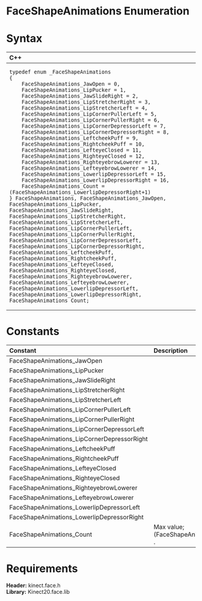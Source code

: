 FaceShapeAnimations Enumeration  
===============================  

<span id="syntaxSection"></span>

Syntax  
======  

<table>
<colgroup>
<col width="100%" />
</colgroup>
<thead>
<tr class="header">
<th align="left">C++</th>
</tr>
</thead>
<tbody>
<tr class="odd">
<td align="left"><pre><code>typedef enum _FaceShapeAnimations  
{  
    FaceShapeAnimations_JawOpen = 0,  
    FaceShapeAnimations_LipPucker = 1,  
    FaceShapeAnimations_JawSlideRight = 2,  
    FaceShapeAnimations_LipStretcherRight = 3,  
    FaceShapeAnimations_LipStretcherLeft = 4,  
    FaceShapeAnimations_LipCornerPullerLeft = 5,  
    FaceShapeAnimations_LipCornerPullerRight = 6,  
    FaceShapeAnimations_LipCornerDepressorLeft = 7,  
    FaceShapeAnimations_LipCornerDepressorRight = 8,  
    FaceShapeAnimations_LeftcheekPuff = 9,  
    FaceShapeAnimations_RightcheekPuff = 10,  
    FaceShapeAnimations_LefteyeClosed = 11,  
    FaceShapeAnimations_RighteyeClosed = 12,  
    FaceShapeAnimations_RighteyebrowLowerer = 13,  
    FaceShapeAnimations_LefteyebrowLowerer = 14,  
    FaceShapeAnimations_LowerlipDepressorLeft = 15,  
    FaceShapeAnimations_LowerlipDepressorRight = 16,  
    FaceShapeAnimations_Count = (FaceShapeAnimations_LowerlipDepressorRight+1)  
} FaceShapeAnimations, FaceShapeAnimations_JawOpen, FaceShapeAnimations_LipPucker, FaceShapeAnimations_JawSlideRight, FaceShapeAnimations_LipStretcherRight, FaceShapeAnimations_LipStretcherLeft, FaceShapeAnimations_LipCornerPullerLeft, FaceShapeAnimations_LipCornerPullerRight, FaceShapeAnimations_LipCornerDepressorLeft, FaceShapeAnimations_LipCornerDepressorRight, FaceShapeAnimations_LeftcheekPuff, FaceShapeAnimations_RightcheekPuff, FaceShapeAnimations_LefteyeClosed, FaceShapeAnimations_RighteyeClosed, FaceShapeAnimations_RighteyebrowLowerer, FaceShapeAnimations_LefteyebrowLowerer, FaceShapeAnimations_LowerlipDepressorLeft, FaceShapeAnimations_LowerlipDepressorRight, FaceShapeAnimations_Count;</code></pre></td>
</tr>
</tbody>
</table>

<span id="ID4E2C"></span>

Constants  
=========  

<table>
<colgroup>
<col width="50%" />
<col width="50%" />
</colgroup>
<thead>
<tr class="header">
<th align="left">Constant</th>
<th align="left">Description</th>
</tr>
</thead>
<tbody>
<tr class="odd">
<td align="left">FaceShapeAnimations_JawOpen</td>
<td align="left"></td>
</tr>
<tr class="even">
<td align="left">FaceShapeAnimations_LipPucker</td>
<td align="left"></td>
</tr>
<tr class="odd">
<td align="left">FaceShapeAnimations_JawSlideRight</td>
<td align="left"></td>
</tr>
<tr class="even">
<td align="left">FaceShapeAnimations_LipStretcherRight</td>
<td align="left"></td>
</tr>
<tr class="odd">
<td align="left">FaceShapeAnimations_LipStretcherLeft</td>
<td align="left"></td>
</tr>
<tr class="even">
<td align="left">FaceShapeAnimations_LipCornerPullerLeft</td>
<td align="left"></td>
</tr>
<tr class="odd">
<td align="left">FaceShapeAnimations_LipCornerPullerRight</td>
<td align="left"></td>
</tr>
<tr class="even">
<td align="left">FaceShapeAnimations_LipCornerDepressorLeft</td>
<td align="left"></td>
</tr>
<tr class="odd">
<td align="left">FaceShapeAnimations_LipCornerDepressorRight</td>
<td align="left"></td>
</tr>
<tr class="even">
<td align="left">FaceShapeAnimations_LeftcheekPuff</td>
<td align="left"></td>
</tr>
<tr class="odd">
<td align="left">FaceShapeAnimations_RightcheekPuff</td>
<td align="left"></td>
</tr>
<tr class="even">
<td align="left">FaceShapeAnimations_LefteyeClosed</td>
<td align="left"></td>
</tr>
<tr class="odd">
<td align="left">FaceShapeAnimations_RighteyeClosed</td>
<td align="left"></td>
</tr>
<tr class="even">
<td align="left">FaceShapeAnimations_RighteyebrowLowerer</td>
<td align="left"></td>
</tr>
<tr class="odd">
<td align="left">FaceShapeAnimations_LefteyebrowLowerer</td>
<td align="left"></td>
</tr>
<tr class="even">
<td align="left">FaceShapeAnimations_LowerlipDepressorLeft</td>
<td align="left"></td>
</tr>
<tr class="odd">
<td align="left">FaceShapeAnimations_LowerlipDepressorRight</td>
<td align="left"></td>
</tr>
<tr class="even">
<td align="left">FaceShapeAnimations_Count</td>
<td align="left">Max value; (FaceShapeAnimations_LowerlipDepressorRight+1) .</td>
</tr>
</tbody>
</table>

<span id="requirements"></span>

Requirements  
============  

**Header:** kinect.face.h  
**Library:** Kinect20.face.lib  



<!--Please do not edit the data in the comment block below.-->
<!--
TOCTitle : FaceShapeAnimations Enumeration
RLTitle : FaceShapeAnimations Enumeration
KeywordK : FaceShapeAnimations enumeration
HelpPriority : 2
KeywordF : FaceShapeAnimations
KeywordF : Microsoft.Kinect.face.FaceShapeAnimations
KeywordA : T:Microsoft.Kinect.face.FaceShapeAnimations
AssetID : T:Microsoft.Kinect.face.FaceShapeAnimations
Locale : en-us
CommunityContent : 1
APIType : Managed
APILocation : 
APIName : Microsoft.Kinect.face.FaceShapeAnimations
TargetOS : Windows
TopicType : kbSyntax
DevLang : C++
DocSet : K4Wv2
ProjType : K4Wv2Proj
Technology : Kinect for Windows
Product : Kinect for Windows SDK v2
productversion : 20
-->
